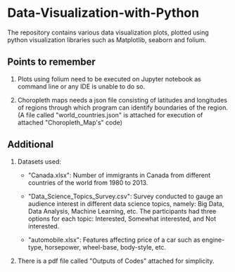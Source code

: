 # Data-Visualization-with-Python
The repository contains various data visualization plots, plotted using python visualization libraries such as Matplotlib, seaborn and folium.

## Points to remember
1. Plots using folium need to be executed on Jupyter notebook as command line or any IDE is unable to do so.

2. Choropleth maps needs a json file consisting of latitudes and longitudes of regions through which program can identify boundaries of the region. (A file called "world_countries.json" is attached for execution of attached "Choropleth_Map's" code)

## Additional
1. Datasets used:
   * "Canada.xlsx": Number of immigrants in Canada from different countries of the world from 1980 to 2013.
   
   * "Data_Science_Topics_Survey.csv": Survey conducted to gauge an audience interest in different data science topics, namely: Big Data, Data Analysis, Machine Learning, etc. The participants had three options for each topic: Interested, Somewhat interested, and Not interested.
   
   * "automobile.xlsx": Features affecting price of a car such as engine-type, horsepower, wheel-base, body-style, etc.
  
  
  
  
  
2. There is a pdf file called "Outputs of Codes" attached for simplicity.
